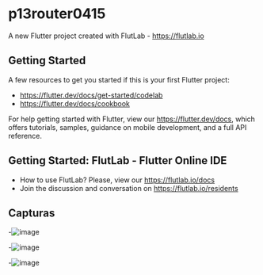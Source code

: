 # p13router0415

A new Flutter project created with FlutLab - https://flutlab.io

## Getting Started

A few resources to get you started if this is your first Flutter project:

- https://flutter.dev/docs/get-started/codelab
- https://flutter.dev/docs/cookbook

For help getting started with Flutter, view our
https://flutter.dev/docs, which offers tutorials,
samples, guidance on mobile development, and a full API reference.

## Getting Started: FlutLab - Flutter Online IDE

- How to use FlutLab? Please, view our https://flutlab.io/docs
- Join the discussion and conversation on https://flutlab.io/residents

## Capturas 
-![image](https://github.com/SantosM128/p15-RutasV2-0415/assets/144056309/cb29019a-627b-4ac2-aad5-2df5754014ab)

-![image](https://github.com/SantosM128/p15-RutasV2-0415/assets/144056309/61427a01-942d-435e-8e81-369101e6457b)

-![image](https://github.com/SantosM128/p15-RutasV2-0415/assets/144056309/f5b0bf08-a4c0-4884-94f6-46e33dba14ac)


